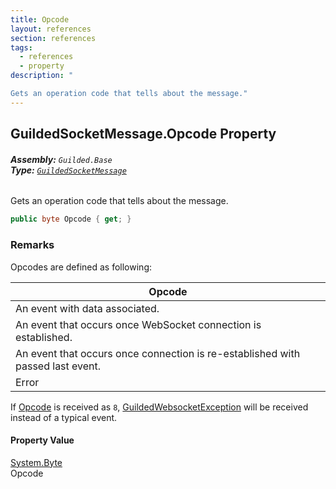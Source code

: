 ```yaml
---
title: Opcode
layout: references
section: references
tags:
  - references
  - property
description: "

Gets an operation code that tells about the message."
---
```


## GuildedSocketMessage.Opcode Property
###### **Assembly:** `Guilded.Base`<br/>**Type:** [`GuildedSocketMessage`](GuildedSocketMessage.md 'Guilded.Base.Events.GuildedSocketMessage')

Gets an operation code that tells about the message.

```csharp
public byte Opcode { get; }
```

### Remarks
  
Opcodes are defined as following:  
  
|Opcode|  
|-|  
|An event with data associated.|  
|An event that occurs once WebSocket connection is established.|  
|An event that occurs once connection is re-established with passed last event.|  
|Error|  
  
  
If [Opcode](GuildedSocketMessage.Opcode.md 'Guilded.Base.Events.GuildedSocketMessage.Opcode') is received as `8`, [GuildedWebsocketException](GuildedWebsocketException.md 'Guilded.Base.GuildedWebsocketException') will be received instead of a typical event.

#### Property Value
[System.Byte](https://docs.microsoft.com/en-us/dotnet/api/System.Byte 'System.Byte')  
Opcode